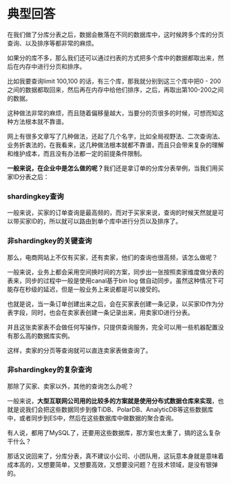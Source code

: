 # 典型回答


在我们做了分库分表之后，数据会散落在不同的数据库中，这时候跨多个库的分页查询、以及排序等都非常的麻烦。



如果分的库不多，那么我们还可以通过扫表的方式把多个库中的数据都取出来，然后在内存中进行分页和排序。



比如我要查询limit 100,100 的话，有三个库，那我就分别到这三个库中把0 - 200之间的数据都取回来，然后再在内存中给他们排序，之后，再取出第100-200之间的数据。



这种做法非常的麻烦，而且随着偏移量越大，当要分的页很多的时候，可想而知这种方法根本就不靠谱。



网上有很多文章写了几种做法，还起了几个名字，比如<font style="color:rgb(18, 18, 18);">全局视野法、二次查询法、业务折衷法的，在我看来，这几种做法根本就都不靠谱，而且只会带来复杂的理解和维护成本，而且没有办法都一定的前提条件限制。</font>

<font style="color:rgb(18, 18, 18);"></font>

**<font style="color:rgb(18, 18, 18);">一般来说，在企业中是怎么做的呢？</font>**<font style="color:rgb(18, 18, 18);">我们还是拿订单的分库分表举例，当我们用买家ID分表之后：</font>

<font style="color:rgb(18, 18, 18);"></font>

### <font style="color:rgb(18, 18, 18);">shardingkey查询</font>
<font style="color:rgb(18, 18, 18);">一般来说，买家的订单查询是最高频的，而对于买家来说，查询的时候天然就是可以带买家ID的，所以就可以路由到单个库中进行分页以及排序了。</font>

<font style="color:rgb(18, 18, 18);"></font>

### <font style="color:rgb(18, 18, 18);">非shardingkey的关键查询</font>
<font style="color:rgb(18, 18, 18);">那么，电商网站上不仅有买家，还有卖家，他们的查询也很高频，该怎么做呢？</font>

<font style="color:rgb(18, 18, 18);"></font>

<font style="color:rgb(18, 18, 18);">一般来说，业务上都会采用空间换时间的方案，同步出一张按照卖家维度做分表的表来，同步的过程中一般是使用canal基于bin log 做自动同步。虽然这种情况下可能存在秒级的延迟，但是一般业务上来说都是可以接受的。</font>

<font style="color:rgb(18, 18, 18);"></font>

<font style="color:rgb(18, 18, 18);">也就是说，当一条订单创建出来之后，会在买家表创建一条记录，以买家ID作为分表字段，同时，也会在卖家表创建一条记录出来，用卖家ID进行分表。</font>

<font style="color:rgb(18, 18, 18);"></font>

<font style="color:rgb(18, 18, 18);">并且这张卖家表不会做任何写操作，只提供查询服务，完全可以用一些机器配置没有那么高的数据库实例。</font>

<font style="color:rgb(18, 18, 18);"></font>

<font style="color:rgb(18, 18, 18);">这样，卖家的分页等查询就可以直连卖家表做查询了。</font>

<font style="color:rgb(18, 18, 18);"></font>

### <font style="color:rgb(18, 18, 18);">非shardingkey的复杂查询</font>
<font style="color:rgb(18, 18, 18);">那除了买家、卖家以外，其他的查询怎么办呢？</font>

<font style="color:rgb(18, 18, 18);"></font>

<font style="color:rgb(18, 18, 18);">一般来说，</font>**<font style="color:rgb(18, 18, 18);">大型互联网公司用的比较多的方案就是使用分布式数据仓库来实现</font>**<font style="color:rgb(18, 18, 18);">，也就是说我们会把这些数据同步到像TiDB、PolarDB、AnalyticDB等这些数据库中，或者同步到ES中，然后在这些数据库中做数据的聚合查询。</font>

<font style="color:rgb(18, 18, 18);"></font>

<font style="color:rgb(18, 18, 18);">有人说，都用了MySQL了，还要用这些数据库，那方案也太重了，搞的这么复杂干什么？</font>

<font style="color:rgb(18, 18, 18);"></font>

<font style="color:rgb(18, 18, 18);">那话又说回来了，分库分表，真不建议小公司、小团队用，这玩意本身就是意味着成本高的，又想要简单，又想要高效，又想要没问题？在技术领域，是没有银弹的。</font>

